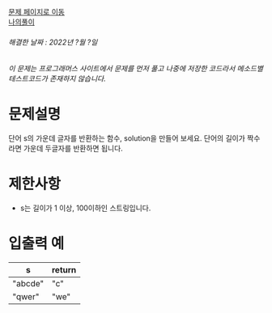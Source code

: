 [문제 페이지로 이동](https://programmers.co.kr/learn/courses/30/lessons/12903)   
[나의풀이](https://github.com/HK-An/coding_practice/tree/main/CodingPractice/programmers-lv1-get_center_character)
###### 해결한 날짜 : 2022년 ?월 ?일
###### 이 문제는 프로그래머스 사이트에서 문제를 먼저 풀고 나중에 저장한 코드라서 메소드별 테스트코드가 존재하지 않습니다.
# 문제설명
단어 s의 가운데 글자를 반환하는 함수, solution을 만들어 보세요. 단어의 길이가 짝수라면 가운데 두글자를 반환하면 됩니다.

# 제한사항
- s는 길이가 1 이상, 100이하인 스트링입니다.

# 입출력 예
|s|return|
|-|-|
|"abcde"|	"c"|
|"qwer"|"we"|
